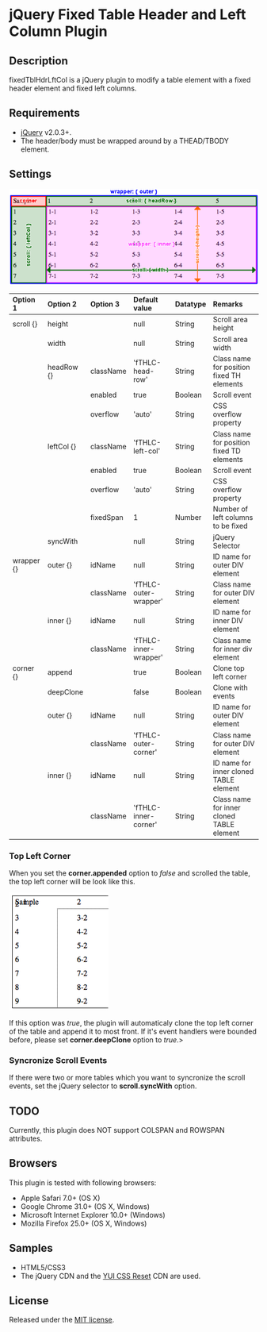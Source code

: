 # jQuery Fixed Table Header and Left Column Plugin


## Description

fixedTblHdrLftCol is a jQuery plugin to modify a table element with a fixed header element and fixed left columns.

## Requirements

* [jQuery](http://jquery.com/) v2.0.3+.
* The header/body must be wrapped around by a THEAD/TBODY element.

## Settings

![sample1](samples/sample1.png)

Option 1  |Option 2  |Option 3 |Default value        |Datatype|Remarks
:---------|:---------|:--------|:--------------------|:-------|:------
scroll {} |height    |         |null                 |String  |Scroll area height
          |width     |         |null                 |String  |Scroll area width
          |headRow {}|className|'fTHLC-head-row'     |String  |Class name for position fixed TH elements
          |          |enabled  |true                 |Boolean |Scroll event
          |          |overflow |'auto'               |String  |CSS overflow property
          |leftCol {}|className|'fTHLC-left-col'     |String  |Class name for position fixed TD elements
          |          |enabled  |true                 |Boolean |Scroll event
          |          |overflow |'auto'               |String  |CSS overflow property
          |          |fixedSpan|1                    |Number  |Number of left columns to be fixed
          |syncWith  |         |null                 |String  |jQuery Selector
wrapper {}|outer {}  |idName   |null                 |String  |ID name for outer DIV element
          |          |className|'fTHLC-outer-wrapper'|String  |Class name for outer DIV element
          |inner {}  |idName   |null                 |String  |ID name for inner DIV element
          |          |className|'fTHLC-inner-wrapper'|String  |Class name for inner div element
corner {} |append    |         |true                 |Boolean |Clone top left corner
          |deepClone |         |false                |Boolean |Clone with events
          |outer {}  |idName   |null                 |String  |ID name for outer DIV element
          |          |className|'fTHLC-outer-corner' |String  |Class name for outer DIV element
          |inner {}  |idName   |null                 |String  |ID name for inner cloned TABLE element
          |          |className|'fTHLC-inner-corner' |String  |Class name for inner cloned TABLE element

### Top Left Corner

When you set the **corner.appended** option to *false* and scrolled the table, the top left corner will be look like this. 

![sample2](samples/sample2.png)

If this option was *true*, the plugin will automaticaly clone the top left corner of the table and append it to most front. If it's event handlers were bounded before, please set **corner.deepClone** option to *true*.>

### Syncronize Scroll Events
If there were two or more tables which you want to syncronize the scroll events, set the jQuery selector to **scroll.syncWith** option.

## TODO

Currently, this plugin does NOT support COLSPAN and ROWSPAN attributes.

## Browsers

This plugin is tested with following browsers:

* Apple Safari 7.0+ (OS X)
* Google Chrome 31.0+ (OS X, Windows)
* Microsoft Internet Explorer 10.0+ (Windows)
* Mozilla Firefox 25.0+ (OS X, Windows)

## Samples

* HTML5/CSS3
* The jQuery CDN and the [YUI CSS Reset](http://yuilibrary.com/yui/docs/cssreset/) CDN are used.

## License

Released under the [MIT license](http://www.opensource.org/licenses/MIT).
